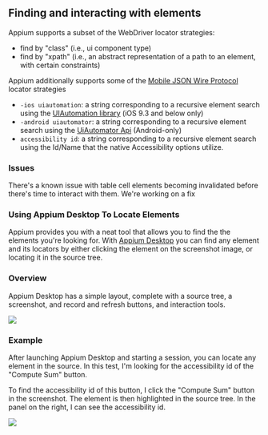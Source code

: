 ## Finding and interacting with elements

Appium supports a subset of the WebDriver locator strategies:

* find by "class" (i.e., ui component type)
* find by "xpath" (i.e., an abstract representation of a path to an element,
with certain constraints)

Appium additionally supports some of the [Mobile JSON Wire Protocol](https://github.com/SeleniumHQ/mobile-spec/blob/master/spec-draft.md) locator strategies

* `-ios uiautomation`: a string corresponding to a recursive element search
using the [UIAutomation library](ios-predicate.md) (iOS 9.3 and below only)
* `-android uiautomator`: a string corresponding to a recursive element
search using the [UiAutomator Api](uiautomator-uiselector.md) (Android-only)
* `accessibility id`: a string corresponding to a recursive element search
using the Id/Name that the native Accessibility options utilize.

### Issues

There's a known issue with table cell elements becoming invalidated before
there's time to interact with them. We're working on a fix

### Using Appium Desktop To Locate Elements

Appium provides you with a neat tool that allows you to find the the elements
you're looking for. With [Appium Desktop](https://github.com/appium/appium-desktop) you
can find any element and its locators by either clicking the element on the screenshot
image, or locating it in the source tree.

### Overview

Appium Desktop has a simple layout, complete with a source tree,
a screenshot, and record and refresh buttons, and interaction tools.

![](https://github.com/appium/appium-desktop/blob/master/docs/images/screen-inspector-and-logs.png)

### Example

After launching Appium Desktop and starting a session, you can locate any element in the
source. In this test, I'm looking for the accessibility id of the "Compute Sum" button.

To find the accessibility id of this button, I click the "Compute Sum" button in the
screenshot. The element is then highlighted in the source tree. In the panel on the right,
I can see the accessibility id.

![](https://github.com/appium/appium-desktop/raw/master/docs/images/screen-inspector.png)
